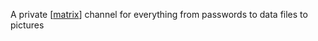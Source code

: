 A private [[matrix]] channel for everything from passwords to data files to pictures

[//begin]: # "Autogenerated link references for markdown compatibility"
[matrix]: matrix.md "matrix"
[//end]: # "Autogenerated link references"